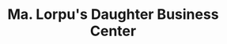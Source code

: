 ---
title: "Ma. Lorpu's Daughter Business Center"
url: /gbarnga/ma-lorpus-daughter-business-center/
shop: convenience
---